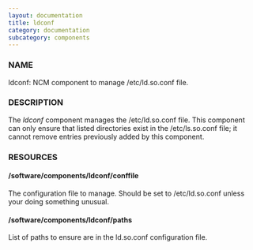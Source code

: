 ```yaml
---
layout: documentation
title: ldconf
category: documentation
subcategory: components
---
```

### NAME

ldconf: NCM component to manage /etc/ld.so.conf file.

### DESCRIPTION

The _ldconf_ component manages the /etc/ld.so.conf file.  This
component can only ensure that listed directories exist in the
/etc/ls.so.conf file; it cannot remove entries previously added by
this component.

### RESOURCES

#### /software/components/ldconf/conffile

The configuration file to manage.  Should be set to /etc/ld.so.conf
unless your doing something unusual. 

#### /software/components/ldconf/paths

List of paths to ensure are in the ld.so.conf configuration file. 
